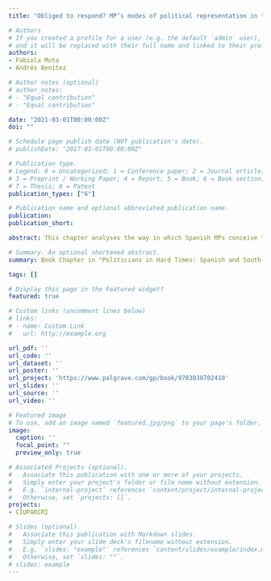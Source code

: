 ```yaml
---
title: "Obliged to respond? MP’s modes of political representation in times of political renewal"

# Authors
# If you created a profile for a user (e.g. the default `admin` user), write the username (folder name) here 
# and it will be replaced with their full name and linked to their profile.
authors:
- Fabiola Mota
- Andrés Benítez

# Author notes (optional)
# author_notes:
# - "Equal contribution"
# - "Equal contribution"

date: "2021-03-01T00:00:00Z"
doi: ""

# Schedule page publish date (NOT publication's date).
# publishDate: "2017-01-01T00:00:00Z"

# Publication type.
# Legend: 0 = Uncategorized; 1 = Conference paper; 2 = Journal article;
# 3 = Preprint / Working Paper; 4 = Report; 5 = Book; 6 = Book section;
# 7 = Thesis; 8 = Patent
publication_types: ["6"]

# Publication name and optional abbreviated publication name.
publication: 
publication_short: 

abstract: This chapter analyses the way in which Spanish MPs conceive their representative role following the breakdown of the party system and the emergence of two national parties with new social and political demands (Podemos and Ciudadanos). Street politics entered institutional (and parliamentary) politics, which implied substantial change for the traditional parties that were obliged to adapt by responding to frustrated voters.

# Summary. An optional shortened abstract.
summary: Book Chapter in "Politicians in Hard Times: Spanish and South European MPs Facing Citizens after the Great Recession"

tags: []

# Display this page in the Featured widget?
featured: true

# Custom links (uncomment lines below)
# links:
# - name: Custom Link
#   url: http://example.org

url_pdf: ''
url_code: ''
url_dataset: ''
url_poster: ''
url_project: 'https://www.palgrave.com/gp/book/9783030702410'
url_slides: ''
url_source: ''
url_video: ''

# Featured image
# To use, add an image named `featured.jpg/png` to your page's folder. 
image:
  caption: ''
  focal_point: ""
  preview_only: true

# Associated Projects (optional).
#   Associate this publication with one or more of your projects.
#   Simply enter your project's folder or file name without extension.
#   E.g. `internal-project` references `content/project/internal-project/index.md`.
#   Otherwise, set `projects: []`.
projects:
- CIUPARCRI

# Slides (optional).
#   Associate this publication with Markdown slides.
#   Simply enter your slide deck's filename without extension.
#   E.g. `slides: "example"` references `content/slides/example/index.md`.
#   Otherwise, set `slides: ""`.
# slides: example
---
```

